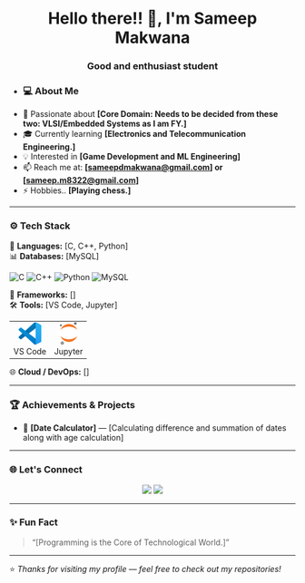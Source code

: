 <h1 align="center">Hello there!! 👋, I'm Sameep Makwana</h1>
<h3 align="center">Good and enthusiast student</h3>

- ### 💻 About Me
- 🌟 Passionate about **[Core Domain: Needs to be decided from these two: VLSI/Embedded Systems as I am FY.]**  
- 🎓 Currently learning **[Electronics and Telecommunication Engineering.]**  
- 💡 Interested in **[Game Development and ML Engineering]**  
- 📫 Reach me at: **[sameepdmakwana@gmail.com] or [sameep.m8322@gmail.com]**
- ⚡ Hobbies.. **[Playing chess.]**

---

### ⚙️ Tech Stack  
💾 **Languages:** [C, C++, Python] <br>
📊 **Databases:** [MySQL] 

![C](https://img.shields.io/badge/C-darkblue?style=for-the-badge&logo=C)
![C++](https://img.shields.io/badge/C%2B%2B-blue?style=for-the-badge&logo=C%2B%2B&logoColor=rgb(255%2C255%2C255))
![Python](https://img.shields.io/badge/python-yellow?style=for-the-badge&logo=python)
![MySQL](https://img.shields.io/badge/mysql-pink?style=for-the-badge&logo=mysql)

🧩 **Frameworks:** []  
🛠️ **Tools:** [VS Code, Jupyter] 

<table>
  <tr>
    <td align="center">
      <img src="https://github.com/devicons/devicon/blob/master/icons/vscode/vscode-original.svg" title="VSCode" alt="VSCode" width="40" height="40"/><br/>
      VS Code
    </td>
    <td align="center">
      <img src="https://github.com/devicons/devicon/blob/master/icons/jupyter/jupyter-original.svg" title="JupyterNotebook" alt="JupyterNotebook" width="40" height="40"/><br/>
      Jupyter
    </td>
  </tr>
</table>

🌐 **Cloud / DevOps:** []

---

### 🏆 Achievements & Projects  
- 🥇 **[Date Calculator]** — [Calculating difference and summation of dates along with age calculation]  

---

### 🌐 Let's Connect  
<p align="center">
  <a href="https://linkedin.com/in/[sameepm04]" target="_blank"><img src="https://img.shields.io/badge/-LinkedIn-blue?style=for-the-badge&logo=Linkedin"/></a>
  <a href="https://github.com/[sameepm04]" target="_blank"><img src="https://img.shields.io/badge/-GitHub-black?style=for-the-badge&logo=github"/></a>
</p>

---

### ✨ Fun Fact
> “[Programming is the Core of Technological World.]”

---

⭐ *Thanks for visiting my profile — feel free to check out my repositories!*  
